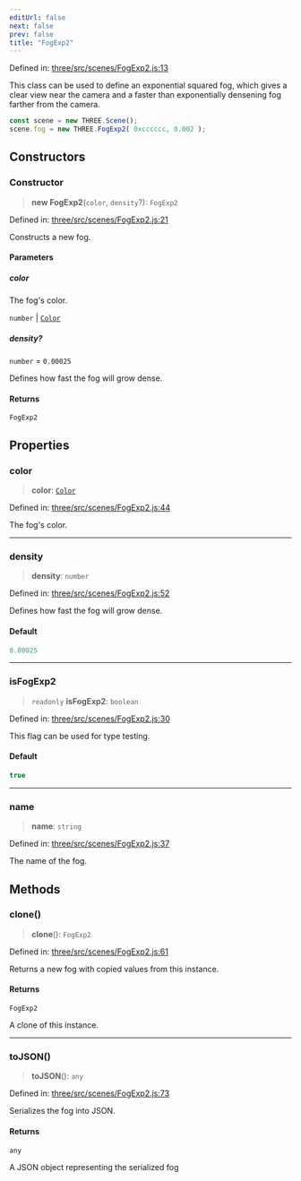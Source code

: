 ```yaml
---
editUrl: false
next: false
prev: false
title: "FogExp2"
---
```


Defined in: [three/src/scenes/FogExp2.js:13](https://github.com/DefinitelyMaybe/three-i18n/blob/fa57b79433d1c349ffb23a78727299c8d4190136/three/src/scenes/FogExp2.js#L13)

This class can be used to define an exponential squared fog,
which gives a clear view near the camera and a faster than exponentially
densening fog farther from the camera.

```js
const scene = new THREE.Scene();
scene.fog = new THREE.FogExp2( 0xcccccc, 0.002 );
```

## Constructors

### Constructor

> **new FogExp2**(`color`, `density`?): `FogExp2`

Defined in: [three/src/scenes/FogExp2.js:21](https://github.com/DefinitelyMaybe/three-i18n/blob/fa57b79433d1c349ffb23a78727299c8d4190136/three/src/scenes/FogExp2.js#L21)

Constructs a new fog.

#### Parameters

##### color

The fog's color.

`number` | [`Color`](/reference/three/classes/color/)

##### density?

`number` = `0.00025`

Defines how fast the fog will grow dense.

#### Returns

`FogExp2`

## Properties

### color

> **color**: [`Color`](/reference/three/classes/color/)

Defined in: [three/src/scenes/FogExp2.js:44](https://github.com/DefinitelyMaybe/three-i18n/blob/fa57b79433d1c349ffb23a78727299c8d4190136/three/src/scenes/FogExp2.js#L44)

The fog's color.

***

### density

> **density**: `number`

Defined in: [three/src/scenes/FogExp2.js:52](https://github.com/DefinitelyMaybe/three-i18n/blob/fa57b79433d1c349ffb23a78727299c8d4190136/three/src/scenes/FogExp2.js#L52)

Defines how fast the fog will grow dense.

#### Default

```ts
0.00025
```

***

### isFogExp2

> `readonly` **isFogExp2**: `boolean`

Defined in: [three/src/scenes/FogExp2.js:30](https://github.com/DefinitelyMaybe/three-i18n/blob/fa57b79433d1c349ffb23a78727299c8d4190136/three/src/scenes/FogExp2.js#L30)

This flag can be used for type testing.

#### Default

```ts
true
```

***

### name

> **name**: `string`

Defined in: [three/src/scenes/FogExp2.js:37](https://github.com/DefinitelyMaybe/three-i18n/blob/fa57b79433d1c349ffb23a78727299c8d4190136/three/src/scenes/FogExp2.js#L37)

The name of the fog.

## Methods

### clone()

> **clone**(): `FogExp2`

Defined in: [three/src/scenes/FogExp2.js:61](https://github.com/DefinitelyMaybe/three-i18n/blob/fa57b79433d1c349ffb23a78727299c8d4190136/three/src/scenes/FogExp2.js#L61)

Returns a new fog with copied values from this instance.

#### Returns

`FogExp2`

A clone of this instance.

***

### toJSON()

> **toJSON**(): `any`

Defined in: [three/src/scenes/FogExp2.js:73](https://github.com/DefinitelyMaybe/three-i18n/blob/fa57b79433d1c349ffb23a78727299c8d4190136/three/src/scenes/FogExp2.js#L73)

Serializes the fog into JSON.

#### Returns

`any`

A JSON object representing the serialized fog
